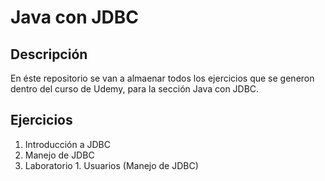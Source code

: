 # Java con JDBC

## Descripción

En éste repositorio se van a almaenar todos los ejercicios que se generon dentro del curso de Udemy, para la sección Java con JDBC.

## Ejercicios

 1. Introducción a JDBC
 2. Manejo de JDBC
 3. Laboratorio 1. Usuarios (Manejo de JDBC)
 
